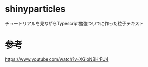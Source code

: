 # shinyparticles
チュートリアルを見ながらTypescript勉強ついでに作った粒子テキスト

# 参考
https://www.youtube.com/watch?v=XGioNBHrFU4
